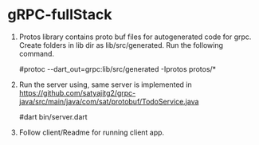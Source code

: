 # gRPC-fullStack
1. Protos library contains proto buf files for autogenerated code for grpc.
    Create folders in lib dir as lib/src/generated.
    Run the following command.

    #protoc --dart_out=grpc:lib/src/generated -Iprotos protos/*
2. Run the server using, same server is implemented in https://github.com/satyajitg2/grpc-java/src/main/java/com/sat/protobuf/TodoService.java
   
    #dart bin/server.dart


4. Follow client/Readme for running client app.
